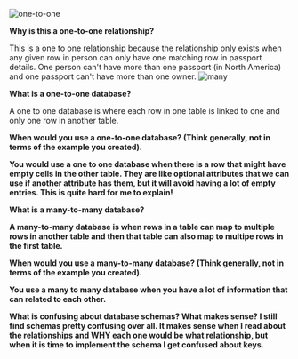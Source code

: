 ![one-to-one](../imgs/one-to-one)


<b>Why is this a one-to-one relationship?</b>


This is a one to one relationship because the relationship only exists when any given row in person can only have one matching row in passport details. One person can't have more than one passport (in North America) and one passport can't have more than one owner.
![many](../imgs/many-to-many)

<b>What is a one-to-one database?</b>


A one to one database is where each row in one table is linked to one and only one row in another table.

<b>When would you use a one-to-one database? (Think generally, not in terms of the example you created).<b/>


You would use a one to one database when there is a row that might have empty cells in the other table. They are like optional attributes that we can use if another attribute has them, but it will avoid having a lot of empty entries.  This is quite hard for me to explain!


<b>What is a many-to-many database?</b>


A many-to-many database is when rows in a table can map to multiple rows in another table and then that table can also map to multipe rows in the first table.

<b>When would you use a many-to-many database? (Think generally, not in terms of the example you created).</b>


You use a many to many database when you have a lot of information that can related to each other.

<b>What is confusing about database schemas? What makes sense?</b>
I still find schemas pretty confusing over all.  It makes sense when I read about the relationships and WHY each one would be what relationship, but when it is time to implement the schema I get confused about keys.